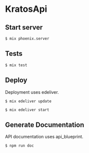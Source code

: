 # KratosApi

## Start server

    $ mix phoenix.server

## Tests

    $ mix test

## Deploy
Deployment uses edeliver.

    $ mix edeliver update

    $ mix edeliver start

## Generate Documentation
API documentation uses api_blueprint.

    $ npm run doc
